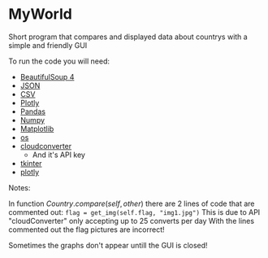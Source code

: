 # MyWorld

Short program that compares and displayed data about countrys with a simple and friendly GUI

To run the code you will need:

* [BeautifulSoup 4](https://pypi.org/project/bs4/)
* [JSON](https://pypi.org/project/jsonlib/)
* [CSV](https://pypi.org/project/python-csv/)
* [Plotly](https://pypi.org/project/plotly/)
* [Pandas](https://pypi.org/project/pandas2/)
* [Numpy](https://pypi.org/project/numpy/)
* [Matplotlib](https://pypi.org/project/matplotlib/)
* [os](https://pypi.org/project/os-win/)
* [cloudconverter](https://pypi.org/project/cloudconvert/) 
  * And it's API key
* [tkinter](https://pypi.org/project/tkinter-math/) 
* [plotly](https://pypi.org/project/plotly/)


Notes:

In function $Country.compare(self, other)$ there are 2 lines of code that are commented out:
```flag = get_img(self.flag, "img1.jpg")```
This is due to API "cloudConverter" only accepting up to 25 converts per day
With the lines commented out the flag pictures are incorrect!

Sometimes the graphs don't appear untill the GUI is closed!

